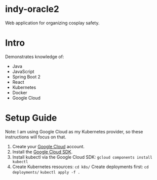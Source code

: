 
# indy-oracle2
Web application for organizing cosplay safety.

# Intro
Demonstrates knowledge of:
- Java
- JavaScript
- Spring Boot 2
- React
- Kubernetes
- Docker
- Google Cloud

# Setup Guide
Note: I am using Google Cloud as my Kubernetes provider, so these instructions will focus on that.
1. Create your [Google Cloud](https://cloud.google.com/) account.
2. Install the [Google Cloud SDK](https://cloud.google.com/sdk/docs/quickstart-windows).
3. Install kubectl via the Google Cloud SDK:
`gcloud components install kubectl`
4. Create Kubernetes resources:
`cd k8s/`
  Create deployments first: `cd deployments/`
  `kubectl apply -f .`

